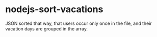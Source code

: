 # nodejs-sort-vacations

JSON sorted that way, that users occur only once in the file, and their vacation days are grouped in the array.
